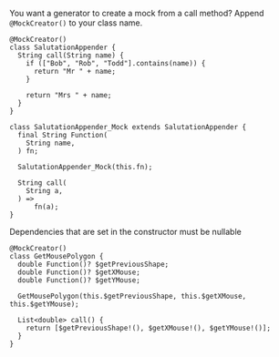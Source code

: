 You want a generator to create a mock from a call method?  Append ```@MockCreator()``` to your class name.

```
@MockCreator()
class SalutationAppender {
  String call(String name) {
    if (["Bob", "Rob", "Todd"].contains(name)) {
      return "Mr " + name;
    }

    return "Mrs " + name;
  }
}

class SalutationAppender_Mock extends SalutationAppender {
  final String Function(
    String name,
  ) fn;

  SalutationAppender_Mock(this.fn);

  String call(
    String a,
  ) =>
      fn(a);
}
```

Dependencies that are set in the constructor must be nullable
```
@MockCreator()
class GetMousePolygon {
  double Function()? $getPreviousShape;
  double Function()? $getXMouse;
  double Function()? $getYMouse;

  GetMousePolygon(this.$getPreviousShape, this.$getXMouse, this.$getYMouse);

  List<double> call() {
    return [$getPreviousShape!(), $getXMouse!(), $getYMouse!()];
  }
}
```